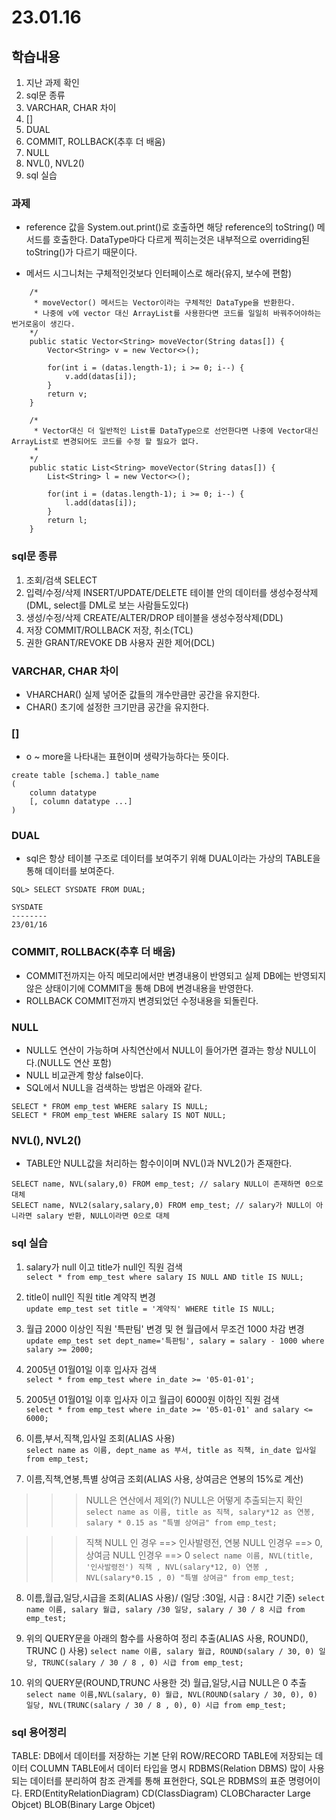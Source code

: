 # 23.01.16

## 학습내용
1. 지난 과제 확인
2. sql문 종류
3. VARCHAR, CHAR 차이
4. [] 
5. DUAL
6. COMMIT, ROLLBACK(추후 더 배움)
7. NULL
8. NVL(), NVL2()
9. sql 실습
### 과제
- reference 값을 System.out.print()로 호출하면 해당 reference의 toString() 메서드를 호출한다.
	DataType마다 다르게 찍히는것은 내부적으로 overriding된 toString()가 다르기 때문이다.

- 메서드 시그니처는 구체적인것보다 인터페이스로 해라(유지, 보수에 편함)
```
	/*
	 * moveVector() 메서드는 Vector이라는 구체적인 DataType을 반환한다.
	 * 나중에 v에 vector 대신 ArrayList를 사용한다면 코드를 일일히 바꿔주어야하는 번거로움이 생긴다.
	*/
	public static Vector<String> moveVector(String datas[]) {
		Vector<String> v = new Vector<>();
		
		for(int i = (datas.length-1); i >= 0; i--) {
			v.add(datas[i]);
		}
		return v;
	}
	
	/*
	 * Vector대신 더 일반적인 List를 DataType으로 선언한다면 나중에 Vector대신 ArrayList로 변경되어도 코드를 수정 할 필요가 없다.
	 *  
	*/
	public static List<String> moveVector(String datas[]) {
		List<String> l = new Vector<>();
		
		for(int i = (datas.length-1); i >= 0; i--) {
			l.add(datas[i]);
		}
		return l;
	}
```



### sql문 종류
1. 조회/검색		SELECT 
2. 입력/수정/삭제	INSERT/UPDATE/DELETE  	테이블 안의 데이터를 생성수정삭제(DML, select를 DML로 보는 사람들도있다) 
3. 생성/수정/삭제	CREATE/ALTER/DROP  		테이블을 생성수정삭제(DDL)
4. 저장				COMMIT/ROLLBACK  		저장, 취소(TCL)
5. 권한			   	GRANT/REVOKE 			DB 사용자 권한 제어(DCL) 


### VARCHAR, CHAR 차이
- VHARCHAR()  실제 넣어준 값들의 개수만큼만 공간을 유지한다.
- CHAR()  초기에 설정한 크기만큼 공간을 유지한다.


### [] 
- o ~ more을 나타내는 표현이며 생략가능하다는 뜻이다.
```
create table [schema.] table_name
(
	column datatype
	[, column datatype ...]
)
```


### DUAL
- sql은 항상 테이블 구조로 데이터를 보여주기 위해 DUAL이라는 가상의 TABLE을 통해 데이터를 보여준다.
```
SQL> SELECT SYSDATE FROM DUAL;

SYSDATE
--------
23/01/16
```

### COMMIT, ROLLBACK(추후 더 배움)
- COMMIT전까지는 아직 메모리에서만 변경내용이 반영되고 실제 DB에는 반영되지 않은 상태이기에 COMMIT을 통해 DB에 변경내용을 반영한다.
- ROLLBACK COMMIT전까지 변경되었던 수정내용을 되돌린다. 


### NULL
- NULL도 연산이 가능하며 사칙연산에서 NULL이 들어가면 결과는 항상 NULL이다.(NULL도 연산 포함)
- NULL 비교관계 항상 false이다.
- SQL에서 NULL을 검색하는 방법은 아래와 같다.
```
SELECT * FROM emp_test WHERE salary IS NULL;
SELECT * FROM emp_test WHERE salary IS NOT NULL;
```

### NVL(), NVL2()
- TABLE안 NULL값을 처리하는 함수이이며 NVL()과 NVL2()가 존재한다.
```
SELECT name, NVL(salary,0) FROM emp_test; // salary NULL이 존재하면 0으로 대체
SELECT name, NVL2(salary,salary,0) FROM emp_test; // salary가 NULL이 아니라면 salary 반환, NULL이라면 0으로 대체
```

### sql 실습
1.  salary가 null 이고 title가 null인 직원 검색	
``` select * from emp_test where salary IS NULL AND title IS NULL; ```

2.  title이 null인 직원 title 계약직 변경	
``` update emp_test set title = '계약직' WHERE title IS NULL; ```

3.  월급 2000 이상인  직원 '특판팀' 변경 및 현 월급에서 무조건 1000 차감 변경	
``` update emp_test set dept_name='특판팀', salary = salary - 1000 where salary >= 2000; ```

4.  2005년 01월01일 이후 입사자 검색			
``` select * from emp_test where in_date >= '05-01-01'; ```  

5.  2005년 01월01일 이후 입사자 이고 월급이 6000원 이하인 직원 검색			
``` select * from emp_test where in_date >= '05-01-01' and salary <= 6000; ```

6.  이름,부서,직책,입사일 조회(ALIAS 사용)		
``` select name as 이름, dept_name as 부서, title as 직책, in_date 입사일 from emp_test; ```

7.  이름,직책,연봉,특별 상여금 조회(ALIAS 사용, 상여금은 연봉의 15%로 계산)
>>> NULL은 연산에서 제외(?) NULL은 어떻게 추출되는지 확인
``` select name as 이름, title as 직책, salary*12 as 연봉, salary * 0.15 as "특별 상여금" from emp_test; ```

>>> 직책 NULL 인 경우 ==> 인사발령전, 연봉 NULL 인경우 ==> 0, 상여금 NULL 인경우 ==> 0 
``` select name 이름, NVL(title, '인사발령전') 직책 , NVL(salary*12, 0) 연봉 , NVL(salary*0.15 , 0) "특별 상여금" from emp_test; ```


8. 이름,월급,일당,시급을 조회(ALIAS 사용)/ (일당 :30일, 시급 : 8시간 기준)
``` select name 이름, salary 월급, salary /30 일당, salary / 30 / 8 시급 from emp_test; ```

9. 위의 QUERY문을 아래의 함수를 사용하여 정리 추출(ALIAS 사용, ROUND(),  TRUNC () 사용)
``` select name 이름, salary 월급, ROUND(salary / 30, 0) 일당, TRUNC(salary / 30 / 8 , 0) 시급 from emp_test; ```

10. 위의 QUERY문(ROUND,TRUNC 사용한 것) 월급,일당,시급 NULL은 0 추출
``` select name 이름,NVL(salary, 0) 월급, NVL(ROUND(salary / 30, 0), 0) 일당, NVL(TRUNC(salary / 30 / 8 , 0), 0) 시급 from emp_test; ```




### sql 용어정리
TABLE: DB에서 데이터를 저장하는 기본 단위
ROW/RECORD TABLE에 저장되는 데이터
COLUMN TABLE에서 데이터 타입을 명시
RDBMS(Relation DBMS) 많이 사용되는 데이터를 분리하여 참조 관계를 통해 표현한다, SQL은 RDBMS의 표준 명령어이다.
ERD(EntityRelationDiagram) 
CD(ClassDiagram)
CLOBCharacter Large Objcet)
BLOB(Binary Large Objcet)


